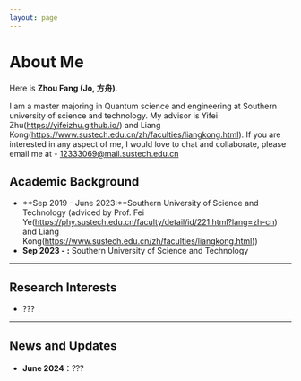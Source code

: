 ```yaml
---
layout: page
---
```


# About Me

Here is **Zhou Fang (Jo, 方舟)**.

I am a master majoring in Quantum science and engineering at Southern university of science and technology. My advisor is Yifei Zhu(https://yifeizhu.github.io/) and Liang Kong(https://www.sustech.edu.cn/zh/faculties/liangkong.html).
If you are interested in any aspect of me, I would love to chat and collaborate, please email me at - 12333069@mail.sustech.edu.cn

## Academic Background

- **Sep 2019 - June 2023:**Southern University of Science and Technology (adviced by Prof. Fei Ye(https://phy.sustech.edu.cn/faculty/detail/id/221.html?lang=zh-cn) and Liang Kong(https://www.sustech.edu.cn/zh/faculties/liangkong.html))
- **Sep 2023 - :** Southern University of Science and Technology


---

## Research Interests

- ???



---

## News and Updates

- **June 2024**：???

